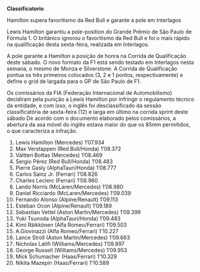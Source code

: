 ﻿**Classificatorio**



 Hamilton supera favoritismo da Red Bull e garante a pole em Interlagos

 Lewis Hamilton garantiu a pole-position do Grande Prêmio de São Paulo de Fórmula 1. O britânico ignorou o favoritismo da Red Bull e foi o mais rápido na qualificação desta sexta-feira, realizada em Interlagos.

A pole garante a Hamilton a posição de honra na Corrida de Qualificação deste sábado. O novo formato da F1 está sendo testado em Interlagos nesta semana, o mesmo de Monza e Silverstone. A Corrida de Qualificação pontua os três primeiros colocados (3, 2 e 1 pontos, respectivamente) e define o grid de largada para o GP de São Paulo de F1.

Os comissários da FIA (Federação Internacional de Automobilismo) decidiram pela punição a Lewis Hamilton por infringir o regulamento técnico da entidade, e com isso, o inglês foi desclassificado da sessão classificatória de sexta-feira (12) e larga em último na corrida sprint deste sábado De acordo com o documento elaborado pelos comissários, a abertura da asa móvel do inglês estava maior do que os 85mm permitidos, o que caracteriza a infração.

1.  Lewis Hamilton (Mercedes) 1’07.934
2.  Max Verstappen (Red Bull/Honda) 1’08.372
3.  Valtteri Bottas (Mercedes) 1’08.469
4.  Sergio Pérez (Red Bull/Honda) 1’08.483
5.  Pierre Gasly (AlphaTauri/Honda) 1’08.777
6.  Carlos Sainz Jr. (Ferrari) 1’08.826
7.  Charles Leclerc (Ferrari) 1’08.960
8.  Lando Norris (McLaren/Mercedes) 1’08.980
9.  Daniel Ricciardo (McLaren/Mercedes) 1’09.039
10.  Fernando Alonso (Alpine/Renault) 1’09.113
11.  Esteban Ocon (Alpine/Renault) 1’09.189
12.  Sebastian Vettel (Aston Martin/Mercedes) 1’09.399
13.  Yuki Tsunoda (AlphaTauri/Honda) 1’09.483
14.  Kimi Räikkönen (Alfa Romeo/Ferrari) 1’09.503
15.  A.Giovinazzi (Alfa Romeo/Ferrari) 1’10.227
16.  Lance Stroll (Aston Martin/Mercedes) 1’09.663
17.  Nicholas Latifi (Williams/Mercedes) 1’09.897
18.  George Russell (Williams/Mercedes) 1’09.953
19.  Mick Schumacher (Haas/Ferrari) 1’10.329
20.  Nikita Mazepin (Haas/Ferrari) 1’10.589
